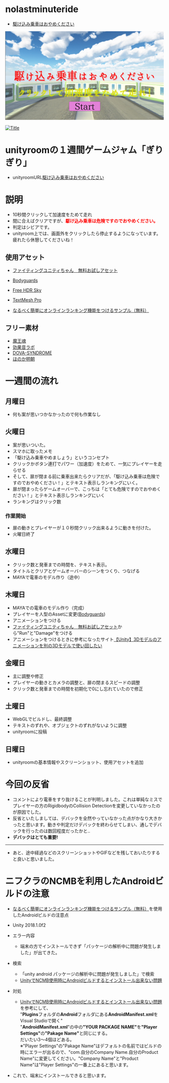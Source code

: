# nolastminuteride
 - [駆け込み乗車はおやめください](https://hhdfgg.github.io/nolastminuteride/WebGL/)
 
[![Title](Image/Giri_Title.jpg)](https://hhdfgg.github.io/nolastminuteride/WebGL/)

[![Title](Image/Giri_Game.gif)](https://hhdfgg.github.io/nolastminuteride/WebGL/)

# unityroomの１週間ゲームジャム「ぎりぎり」

- unityroomURL[駆け込み乗車はおやめください](https://unityroom.com/games/nolastminuteride)
 
# 説明
 - 10秒間クリックして加速度をためて走れ
 - 間に合えばクリアですが、<font color="Red"><b>駆け込み乗車は危険ですのでおやめください。</b></font>
 - 判定はシビアです。
 - unityroom上では、画面外をクリックしたら停止するようになっています。疲れたら休憩してくださいね！

 ## 使用アセット
   - [ファイティングユニティちゃん　無料お試しアセット](https://assetstore.unity.com/packages/3d/animations/hq-fighting-animation-free-33478)
   - [Bodyguards](https://assetstore.unity.com/packages/3d/characters/humanoids/bodyguards-31711)
   - [Free HDR Sky](https://assetstore.unity.com/packages/2d/textures-materials/sky/free-hdr-sky-61217)
   - [TextMesh Pro](https://assetstore.unity.com/packages/essentials/beta-projects/textmesh-pro-84126)
   
   - [なるべく簡単にオンラインランキング機能をつけるサンプル（無料）](http://blog.naichilab.com/entry/webgl-simple-ranking)

## フリー素材
  - [魔王魂](https://maoudamashii.jokersounds.com/)
  - [効果音ラボ](https://soundeffect-lab.info/)
  - [DOVA-SYNDROME](https://dova-s.jp/)
  - [ほのか明朝](http://font.gloomy.jp/honoka-mincho-dl.html)


# 一週間の流れ

## 月曜日
 - 何も案が思いつかなかったので何も作業なし
 
## 火曜日
 - 案が思いついた。
 - スマホに取ったメモ
  - 「駆け込み乗車やめましょう」というコンセプト
  - クリックかボタン連打でパワー（加速度）をためて、一気にプレイヤーを走らせる
  - そして、扉が閉まる前に乗車出来たらクリアだが、「駆け込み乗車は危険ですのでおやめください！」とテキスト表示しランキングにいく。
  - 扉が閉まったらゲームオーバーで、こっちは「とても危険ですのでおやめください！」とテキスト表示しランキングにいく
  - ランキングはクリック数
 ### 作業開始
 - 扉の動きとプレイヤーが１０秒間クリック出来るように動きを付けた。
 - 火曜日終了
 
## 水曜日
 - クリック数と発車までの時間を、テキスト表示。
 - タイトルとクリアとゲームオーバーのシーンをつくり、つなげる
 - MAYAで電車のモデル作り（途中）
 
## 木曜日
- MAYAでの電車のモデル作り（完成）
- プレイヤーを人型のAssetに変更([Bodyguards](https://assetstore.unity.com/packages/3d/characters/humanoids/bodyguards-31711))
- アニメーションをつける
- [ファイティングユニティちゃん　無料お試しアセット](https://assetstore.unity.com/packages/3d/animations/hq-fighting-animation-free-33478)から"Run"と"Damage"をつける
 - アニメーションをつけるときに参考になったサイト[【Unity】3Dモデルのアニメーションを別の3Dモデルで使い回したい](http://ghoul-life.hatenablog.com/entry/2017/07/11/210324)
 
## 金曜日
 - 主に調整や修正
 - プレイヤーの動きとカメラの調整と、扉の閉まるスピードの調整
 - クリック数と発車までの時間を初期化で0にし忘れていたので修正

## 土曜日
 - WebGLでビルドし、最終調整
 - テキストのずれや、オブジェクトのずれがないように調整
 - unityroomに投稿

## 日曜日
 - unityroomの基本情報やスクリーンショット、使用アセットを追加
 
 
# 今回の反省
 - コメントにより電車をすり抜けることが判明しました。これは単純なミスでプレイヤーの方のRigidbodyのCollision Detectionを変更していなかったのが原因でした。
 - 反省といたしましては、デバックを全然やっていなかった点がかなり大きかったと思います。動きや判定だけデバックを終わらせてしまい、通しでデバックを行ったのは数回程度だったかと..
 - <b>デバックはとても重要!</b>

---

- あと、途中経過などのスクリーンショットやGIFなどを残しておいたりすると良いと思いました。

# ニフクラのNCMBを利用したAndroidビルドの注意
 - [なるべく簡単にオンラインランキング機能をつけるサンプル（無料）](http://blog.naichilab.com/entry/webgl-simple-ranking)を使用したAndroidビルドの注意点<br>
 - Unity 2018.1.0f2
 
- エラー内容
  - 端末の方でインストールできず「パッケージの解析中に問題が発生しました」が出てきた。

- 検索
  - 「unity android パッケージの解析中に問題が発生しました」で検索
  - [UnityでNCMB使用時にAndroidビルドするとインストール出来ない問題](http://saitetutan.hatenablog.jp/entry/2016/09/16/230116)
  
- 対処
  - [UnityでNCMB使用時にAndroidビルドするとインストール出来ない問題](http://saitetutan.hatenablog.jp/entry/2016/09/16/230116)を参考にして、<br>"<b>Plugins</b>フォルダの<b>Android</b>フォルダにある<b>AndroidManifest.xml</b>をVisual Studioで開く"<br>"<b>AndroidManifest.xml</b>"の中の<b>"YOUR PACKAGE NAME"</b>を<b>"Player Settings"</b>の<b>"Pakage Name"</b>と同じにする。<br>だいたい3～4個ほどある。<br>※"Player Settings"の"Pakage Name"はデフォルトの名前ではビルドの時にエラーが出るので、"com.自分のCompany Name.自分のProduct Name"に変更してください。"Company Name"と"Product Name"は"Player Settings"の一番上にあると思います。
 - これで、端末にインストールできると思います。
